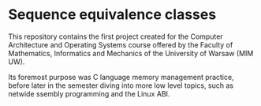 # Sequence equivalence classes
This repository contains the first project created for the Computer Architecture and Operating Systems course offered by the Faculty of Mathematics, Informatics and Mechanics of the University of Warsaw (MIM UW).

Its foremost purpose was C language memory management practice, before later in the semester diving into more low level topics, such as netwide ssembly programming and the Linux ABI.

